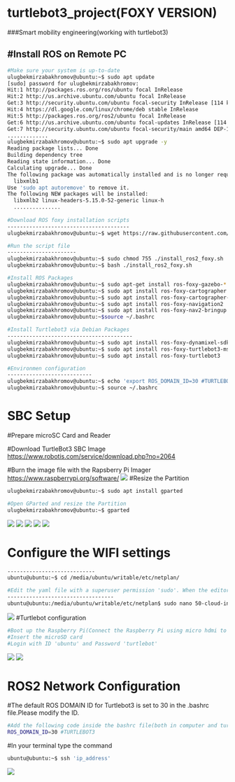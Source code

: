 # turtlebot3_project(FOXY VERSION)
###Smart mobility engineering(working with turtlebot3)

#Install ROS on Remote PC
----------------------------
```bash
#Make sure your system is up-to-date
ulugbekmirzabakhromov@ubuntu:~$ sudo apt update
[sudo] password for ulugbekmirzabakhromov: 
Hit:1 http://packages.ros.org/ros/ubuntu focal InRelease                       
Hit:2 http://us.archive.ubuntu.com/ubuntu focal InRelease                      
Get:3 http://security.ubuntu.com/ubuntu focal-security InRelease [114 kB]
Hit:4 https://dl.google.com/linux/chrome/deb stable InRelease                  
Hit:5 http://packages.ros.org/ros2/ubuntu focal InRelease                      
Get:6 http://us.archive.ubuntu.com/ubuntu focal-updates InRelease [114 kB]     
Get:7 http://security.ubuntu.com/ubuntu focal-security/main amd64 DEP-11 Metadata [40.7 kB]
.............
ulugbekmirzabakhromov@ubuntu:~$ sudo apt upgrade -y
Reading package lists... Done
Building dependency tree       
Reading state information... Done
Calculating upgrade... Done
The following package was automatically installed and is no longer required:
  libxmlb1
Use 'sudo apt autoremove' to remove it.
The following NEW packages will be installed:
  libxmlb2 linux-headers-5.15.0-52-generic linux-h
  ...............
  
#Download ROS foxy installation scripts
---------------------------------------
ulugbekmirzabakhromov@ubuntu:~$ wget https://raw.githubusercontent.com/ROBOTIS-GIT/robotis_tools/master/install_ros2_foxy.sh

#Run the script file
----------------------
ulugbekmirzabakhromov@ubuntu:~$ sudo chmod 755 ./install_ros2_foxy.sh
ulugbekmirzabakhromov@ubuntu:~$ bash ./install_ros2_foxy.sh

#Install ROS Packages
ulugbekmirzabakhromov@ubuntu:~$ sudo apt-get install ros-foxy-gazebo-*
ulugbekmirzabakhromov@ubuntu:~$ sudo apt install ros-foxy-cartographer
ulugbekmirzabakhromov@ubuntu:~$ sudo apt install ros-foxy-cartographer-ros
ulugbekmirzabakhromov@ubuntu:~$ sudo apt install ros-foxy-navigation2
ulugbekmirzabakhromov@ubuntu:~$ sudo apt install ros-foxy-nav2-bringup
ulugbekmirzabakhromov@ubuntu:~$source ~/.bashrc

#Install Turtlebot3 via Debian Packages
----------------------------------------
ulugbekmirzabakhromov@ubuntu:~$ sudo apt install ros-foxy-dynamixel-sdk
ulugbekmirzabakhromov@ubuntu:~$ sudo apt install ros-foxy-turtlebot3-msgs
ulugbekmirzabakhromov@ubuntu:~$ sudo apt install ros-foxy-turtlebot3

#Environmen configuration
---------------------------
ulugbekmirzabakhromov@ubuntu:~$ echo 'export ROS_DOMAIN_ID=30 #TURTLEBOT3' >> ~/.bashrc
ulugbekmirzabakhromov@ubuntu:~$ source ~/.bashrc
```
# SBC Setup
#Prepare microSC Card and Reader

#Download TurtleBot3 SBC Image
https://www.robotis.com/service/download.php?no=2064

#Burn the image file with the Rapsberry Pi Imager
https://www.raspberrypi.org/software/
![](https://github.com/ULUGBEK12194914/turtlebot3_project/blob/main/images/Screenshot%202022-11-02%20at%2015.35.09.png?raw=true)
#Resize the Partition
```bash
ulugbekmirzabakhromov@ubuntu:~$ sudo apt install gparted

#Open GParted and resize the Partition
ulugbekmirzabakhromov@ubuntu:~$ gparted
```
![](https://github.com/ULUGBEK12194914/turtlebot3_project/blob/main/images/Screenshot%202022-11-02%20at%2015.32.09.png)
![](https://github.com/ULUGBEK12194914/turtlebot3_project/blob/main/images/Screenshot%202022-11-02%20at%2015.33.40.png)
![](https://github.com/ULUGBEK12194914/turtlebot3_project/blob/main/images/Screenshot%202022-11-02%20at%2015.34.15.png)
![](https://github.com/ULUGBEK12194914/turtlebot3_project/blob/main/images/Screenshot%202022-11-02%20at%2015.34.27.png)
![](https://github.com/ULUGBEK12194914/turtlebot3_project/blob/main/images/Screenshot%202022-11-02%20at%2015.34.47.png)
# Configure the WIFI settings
```bash
----------------------------
ubuntu@ubuntu:~$ cd /media/ubuntu/writable/etc/netplan/

#Edit the yaml file with a superuser permission 'sudo'. When the editor is opened, replace WIFI_SSID and WIFI_PASSWORD with your SSID and password
----------------------------------
ubuntu@ubuntu:/media/ubuntu/writable/etc/netplan$ sudo nano 50-cloud-init. yaml
```
![](https://github.com/ULUGBEK12194914/turtlebot3_project/blob/main/images/Screenshot%202022-11-02%20at%2015.43.53.png)
#Turtlebot configuration
```bash
#Boot up the Raspberry Pi(Connect the Raspberry Pi using micro hdmi to the Monitor)
#Insert the microSD card
#Login with ID 'ubuntu' and Password 'turtlebot'
```
![](https://github.com/ULUGBEK12194914/turtlebot3_project/blob/main/images/Screenshot%202022-11-02%20at%2015.36.52.png)
![](https://github.com/ULUGBEK12194914/turtlebot3_project/blob/main/images/Screenshot%202022-11-02%20at%2015.36.38.png)
# ROS2 Network Configuration
#The default ROS DOMAIN ID for Turtlebot3 is set to 30 in the .bashrc file.Please modify the ID.
```bash
#Add the following code inside the bashrc file(both in computer and turtlebot)
ROS_DOMAIN_ID=30 #TURTLEBOT3
```
#In your terminal type the command
```bash
ubuntu@ubuntu:~$ ssh 'ip_address'
```
![](https://github.com/ULUGBEK12194914/turtlebot3_project/blob/main/images/Screenshot%202022-11-02%20at%2015.36.27.png)
